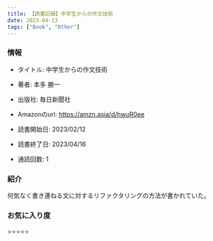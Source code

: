 ```yaml
---
title: 【読書記録】中学生からの作文技術
date: 2023-04-13
tags: ["Book", "Other"]
---
```


### 情報
- タイトル: 中学生からの作文技術
- 著者: 本多 勝一
- 出版社: 毎日新聞社
- Amazonのurl: https://amzn.asia/d/hwuR0ee

- 読書開始日: 2023/02/12
- 読書終了日: 2023/04/16
- 通読回数: 1

### 紹介
何気なく書き連ねる文に対するリファクタリングの方法が書かれていた。

### お気に入り度
⭐️⭐️⭐️⭐️⭐️